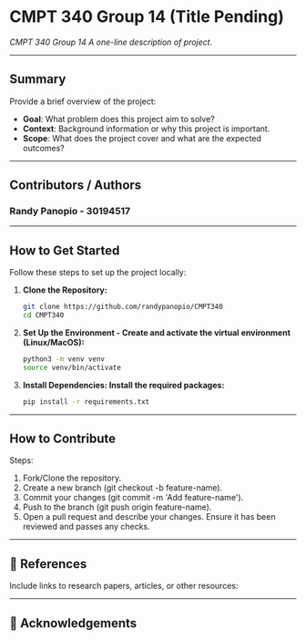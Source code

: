 # CMPT 340 Group 14 (Title Pending)

_CMPT 340 Group 14 A one-line description of project._

---

## Summary
Provide a brief overview of the project:
- **Goal**: What problem does this project aim to solve?
- **Context**: Background information or why this project is important.
- **Scope**: What does the project cover and what are the expected outcomes?

---

## Contributors / Authors
### Randy Panopio - 30194517

---

## How to Get Started
Follow these steps to set up the project locally:

1. **Clone the Repository:**
   ```bash
   git clone https://github.com/randypanopio/CMPT340
   cd CMPT340
2. **Set Up the Environment - Create and activate the virtual environment (Linux/MacOS):**
   ```bash
   python3 -m venv venv
   source venv/bin/activate
3. **Install Dependencies: Install the required packages:**
   ```bash
   pip install -r requirements.txt
---

## How to Contribute
Steps:
1. Fork/Clone the repository.
2. Create a new branch (git checkout -b feature-name).
3. Commit your changes (git commit -m 'Add feature-name').
4. Push to the branch (git push origin feature-name).
5. Open a pull request and describe your changes. Ensure it has been reviewed and passes any checks.

---

## 🔗 References
Include links to research papers, articles, or other resources:

---

## 📝 Acknowledgements





